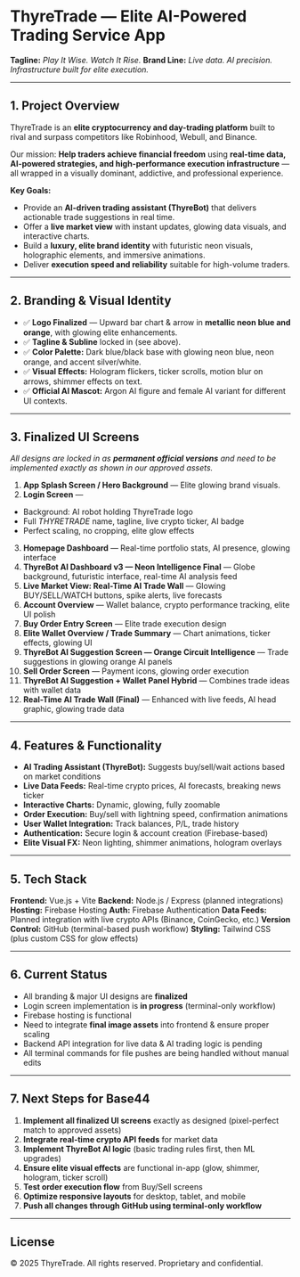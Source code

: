 # ThyreTrade — Elite AI-Powered Trading Service App

**Tagline:** *Play It Wise. Watch It Rise.*
**Brand Line:** *Live data. AI precision. Infrastructure built for elite execution.*

---

## 1. Project Overview
ThyreTrade is an **elite cryptocurrency and day-trading platform** built to rival and surpass competitors like Robinhood, Webull, and Binance.

Our mission: **Help traders achieve financial freedom** using **real-time data, AI-powered strategies, and high-performance execution infrastructure** — all wrapped in a visually dominant, addictive, and professional experience.

**Key Goals:**
- Provide an **AI-driven trading assistant (ThyreBot)** that delivers actionable trade suggestions in real time.
- Offer a **live market view** with instant updates, glowing data visuals, and interactive charts.
- Build a **luxury, elite brand identity** with futuristic neon visuals, holographic elements, and immersive animations.
- Deliver **execution speed and reliability** suitable for high-volume traders.

---

## 2. Branding & Visual Identity
- ✅ **Logo Finalized** — Upward bar chart & arrow in **metallic neon blue and orange**, with glowing elite enhancements.
- ✅ **Tagline & Subline** locked in (see above).
- ✅ **Color Palette:** Dark blue/black base with glowing neon blue, neon orange, and accent silver/white.
- ✅ **Visual Effects:** Hologram flickers, ticker scrolls, motion blur on arrows, shimmer effects on text.
- ✅ **Official AI Mascot:** Argon AI figure and female AI variant for different UI contexts.

---

## 3. Finalized UI Screens
_All designs are locked in as **permanent official versions** and need to be implemented exactly as shown in our approved assets._

1. **App Splash Screen / Hero Background** — Elite glowing brand visuals.
2. **Login Screen** —
- Background: AI robot holding ThyreTrade logo
- Full *THYRETRADE* name, tagline, live crypto ticker, AI badge
- Perfect scaling, no cropping, elite glow effects
3. **Homepage Dashboard** — Real-time portfolio stats, AI presence, glowing interface
4. **ThyreBot AI Dashboard v3 — Neon Intelligence Final** — Globe background, futuristic interface, real-time AI analysis feed
5. **Live Market View: Real-Time AI Trade Wall** — Glowing BUY/SELL/WATCH buttons, spike alerts, live forecasts
6. **Account Overview** — Wallet balance, crypto performance tracking, elite UI polish
7. **Buy Order Entry Screen** — Elite trade execution design
8. **Elite Wallet Overview / Trade Summary** — Chart animations, ticker effects, glowing UI
9. **ThyreBot AI Suggestion Screen — Orange Circuit Intelligence** — Trade suggestions in glowing orange AI panels
10. **Sell Order Screen** — Payment icons, glowing order execution
11. **ThyreBot AI Suggestion + Wallet Panel Hybrid** — Combines trade ideas with wallet data
12. **Real-Time AI Trade Wall (Final)** — Enhanced with live feeds, AI head graphic, glowing trade data

---

## 4. Features & Functionality
- **AI Trading Assistant (ThyreBot):** Suggests buy/sell/wait actions based on market conditions
- **Live Data Feeds:** Real-time crypto prices, AI forecasts, breaking news ticker
- **Interactive Charts:** Dynamic, glowing, fully zoomable
- **Order Execution:** Buy/sell with lightning speed, confirmation animations
- **User Wallet Integration:** Track balances, P/L, trade history
- **Authentication:** Secure login & account creation (Firebase-based)
- **Elite Visual FX:** Neon lighting, shimmer animations, hologram overlays

---

## 5. Tech Stack
**Frontend:** Vue.js + Vite
**Backend:** Node.js / Express (planned integrations)
**Hosting:** Firebase Hosting
**Auth:** Firebase Authentication
**Data Feeds:** Planned integration with live crypto APIs (Binance, CoinGecko, etc.)
**Version Control:** GitHub (terminal-based push workflow)
**Styling:** Tailwind CSS (plus custom CSS for glow effects)

---

## 6. Current Status
- All branding & major UI designs are **finalized**
- Login screen implementation is **in progress** (terminal-only workflow)
- Firebase hosting is functional
- Need to integrate **final image assets** into frontend & ensure proper scaling
- Backend API integration for live data & AI trading logic is pending
- All terminal commands for file pushes are being handled without manual edits

---

## 7. Next Steps for Base44
1. **Implement all finalized UI screens** exactly as designed (pixel-perfect match to approved assets)
2. **Integrate real-time crypto API feeds** for market data
3. **Implement ThyreBot AI logic** (basic trading rules first, then ML upgrades)
4. **Ensure elite visual effects** are functional in-app (glow, shimmer, hologram, ticker scroll)
5. **Test order execution flow** from Buy/Sell screens
6. **Optimize responsive layouts** for desktop, tablet, and mobile
7. **Push all changes through GitHub using terminal-only workflow**

---

## License
© 2025 ThyreTrade. All rights reserved. Proprietary and confidential.

